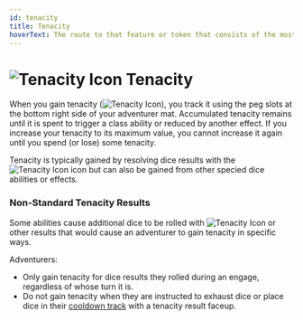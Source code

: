 ```yaml
---
id: tenacity
title: Tenacity
hoverText: The route to that feature or token that consists of the most hexes between that feature and the component being measured to (or from).
---
```


# <img src="/icons/tenacity.svg" alt="Tenacity Icon" /> Tenacity

When you gain tenacity (<img src="/icons/tenacity.svg" alt="Tenacity Icon" class="icon-svg" />), you track it using the peg slots at the bottom right side of your adventurer mat. Accumulated tenacity remains until it is spent to trigger a class ability or reduced by another effect. If you increase your tenacity to its maximum value, you cannot increase it again until you spend (or lose) some tenacity.

Tenacity is typically gained by resolving dice results with the <img src="/icons/tenacity.svg" alt="Tenacity Icon" class="icon-svg" /> icon but can also be gained from other specied dice abilities or effects.

### Non-Standard Tenacity Results

Some abilities cause additional dice to be rolled with <img src="/icons/tenacity.svg" alt="Tenacity Icon" class="icon-svg" /> or other results that would cause an adventurer to gain tenacity in specific ways.

Adventurers:

- Only gain tenacity for dice results they rolled during an engage, regardless of whose turn it is.
- Do not gain tenacity when they are instructed to exhaust dice or place dice in their [cooldown track](/docs/glossary/cooldown-track) with a tenacity result faceup.
